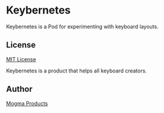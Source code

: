 # Keybernetes

Keybernetes is a Pod for experimenting with keyboard layouts.

## License

[MIT License](https://github.com/MogmaProducts/Keybernetes/blob/main/LICENSE)

Keybernetes is a product that helps all keyboard creators.

## Author

[Mogma Products](https://twitter.com/MogmaProducts)
